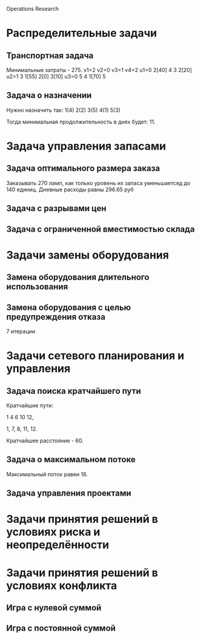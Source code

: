 Operations Research

Распределительные задачи
=========================

Транспортная задача
--------------------
Минимальные затраты - 275.
      v1=2	v2=0	v3=1	v4=2
u1=0	2[40]	4	3	2[20]
u2=1	3	1[55]	2[0]	3[10]
u3=0	5	4	1[70]	5


Задача о назначении
-------------------
Нужно назначить так:
1(4)
2(2)
3(5)
4(1)
5(3)


Тогда минимальная продолжительность в днях будет: 11.

Задача управления запасами
==========================

Задача оптимального размера заказа
----------------------------------
Заказывать 270 ламп, как только уровень их запаса уменьшаетсяд до 140 единиц. Дневные расходы равны 296.65 руб

Задача с разрывами цен
----------------------

Задача с ограниченной вместимостью склада
-----------------------------------------

Задачи замены оборудования
===========================

Замена оборудования длительного использования
---------------------------------------------

Замена оборудования с целью предупреждения отказа
--------------------------------------------------
7 итерации

Задачи сетевого планирования и управления
==========================================

Задача поиска кратчайшего пути
------------------------------
Кратчайшие пути:

1 4 6 10 12,

1, 7, 8, 11, 12.

Кратчайшее расстояние - 60.

Задача о максимальном потоке
----------------------------
Максимальный поток равен 16.


Задача управления проектами
---------------------------


Задачи принятия решений в условиях риска и неопределённости
============================================================

Задачи принятия решений в условиях конфликта
============================================

Игра с нулевой суммой
---------------------

Игра с постоянной суммой
------------------------
